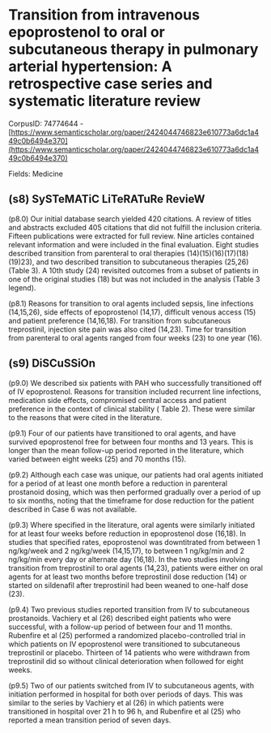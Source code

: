 # Transition from intravenous epoprostenol to oral or subcutaneous therapy in pulmonary arterial hypertension: A retrospective case series and systematic literature review

CorpusID: 74774644 - [https://www.semanticscholar.org/paper/2424044746823e610773a6dc1a449c0b6494e370](https://www.semanticscholar.org/paper/2424044746823e610773a6dc1a449c0b6494e370)

Fields: Medicine

## (s8) SySTeMATiC LiTeRATuRe RevieW
(p8.0) Our initial database search yielded 420 citations. A review of titles and abstracts excluded 405 citations that did not fulfill the inclusion criteria. Fifteen publications were extracted for full review. Nine articles contained relevant information and were included in the final evaluation. Eight studies described transition from parenteral to oral therapies (14)(15)(16)(17)(18)(19)23), and two described transition to subcutaneous therapies (25,26) (Table 3). A 10th study (24) revisited outcomes from a subset of patients in one of the original studies (18) but was not included in the analysis (Table 3 legend).

(p8.1) Reasons for transition to oral agents included sepsis, line infections (14,15,26), side effects of epoprostenol (14,17), difficult venous access (15) and patient preference (14,16,18). For transition from subcutaneous treprostinil, injection site pain was also cited (14,23). Time for transition from parenteral to oral agents ranged from four weeks (23) to one year (16).
## (s9) DiSCuSSiOn
(p9.0) We described six patients with PAH who successfully transitioned off of IV epoprostenol. Reasons for transition included recurrent line infections, medication side effects, compromised central access and patient preference in the context of clinical stability ( Table 2). These were similar to the reasons that were cited in the literature.

(p9.1) Four of our patients have transitioned to oral agents, and have survived epoprostenol free for between four months and 13 years. This is longer than the mean follow-up period reported in the literature, which varied between eight weeks (25) and 70 months (15).

(p9.2) Although each case was unique, our patients had oral agents initiated for a period of at least one month before a reduction in parenteral prostanoid dosing, which was then performed gradually over a period of up to six months, noting that the timeframe for dose reduction for the patient described in Case 6 was not available.

(p9.3) Where specified in the literature, oral agents were similarly initiated for at least four weeks before reduction in epoprostenol dose (16,18). In studies that specified rates, epoprostenol was downtitrated from between 1 ng/kg/week and 2 ng/kg/week (14,15,17), to between 1 ng/kg/min and 2 ng/kg/min every day or alternate day (16,18). In the two studies involving transition from treprostinil to oral agents (14,23), patients were either on oral agents for at least two months before treprostinil dose reduction (14) or started on sildenafil after treprostinil had been weaned to one-half dose (23).

(p9.4) Two previous studies reported transition from IV to subcutaneous prostanoids. Vachiery et al (26) described eight patients who were successful, with a follow-up period of between four and 11 months. Rubenfire et al (25) performed a randomized placebo-controlled trial in which patients on IV epoprostenol were transitioned to subcutaneous treprostinil or placebo. Thirteen of 14 patients who were withdrawn from treprostinil did so without clinical deterioration when followed for eight weeks.

(p9.5) Two of our patients switched from IV to subcutaneous agents, with initiation performed in hospital for both over periods of days. This was similar to the series by Vachiery et al (26) in which patients were transitioned in hospital over 21 h to 96 h, and Rubenfire et al (25) who reported a mean transition period of seven days.
